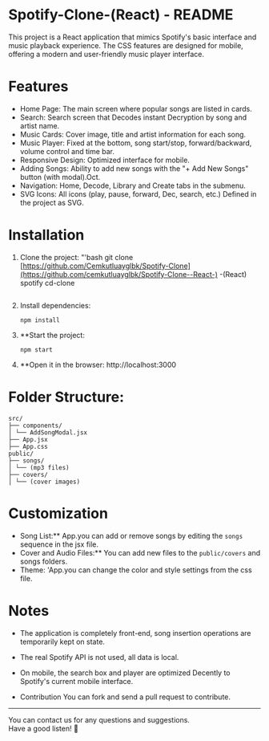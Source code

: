 # Spotify-Clone-(React) - README

This project is a React application that mimics Spotify's basic interface and music playback experience. The CSS features are designed for mobile, offering a modern and user-friendly music player interface.

# Features

- Home Page: The main screen where popular songs are listed in cards.
- Search: Search screen that Decodes instant Decryption by song and artist name.  
- Music Cards: Cover image, title and artist information for each song.
- Music Player: Fixed at the bottom, song start/stop, forward/backward, volume control and time bar.
- Responsive Design: Optimized interface for mobile.
- Adding Songs: Ability to add new songs with the "+ Add New Songs" button (with modal).Oct.
- Navigation: Home, Decode, Library and Create tabs in the submenu.
- SVG Icons: All icons (play, pause, forward, Dec, search, etc.) Defined in the project as SVG.

# Installation

1. Clone the project:
   "'bash
   git clone [https://github.com/Cemkutluayglbk/Spotify-Clone](https://github.com/cemkutluayglbk/Spotify-Clone--React-) -(React)
   spotify cd-clone
   ```

2. Install dependencies:
   ```
   npm install
   ```

3. **Start the project:
   ```
   npm start
   ```

4. **Open it in the browser:
   http://localhost:3000

# Folder Structure:
```
src/
├── components/
│ └── AddSongModal.jsx
├── App.jsx
├── App.css
public/
├── songs/
│ └── (mp3 files)
├── covers/
│ └── (cover images)
```

# Customization
- Song List:** App.you can add or remove songs by editing the `songs` sequence in the jsx file.
- Cover and Audio Files:** You can add new files to the `public/covers` and songs folders.
- Theme: 'App.you can change the color and style settings from the css file.

# Notes
- The application is completely front-end, song insertion operations are temporarily kept on state.
- The real Spotify API is not used, all data is local.
- On mobile, the search box and player are optimized Decently to Spotify's current mobile interface.

- Contribution
You can fork and send a pull request to contribute.
---
You can contact us for any questions and suggestions.  
Have a good listen! 🎵
